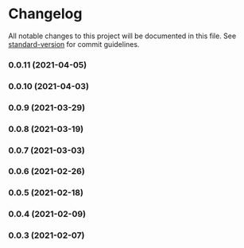 # Changelog

All notable changes to this project will be documented in this file. See [standard-version](https://github.com/conventional-changelog/standard-version) for commit guidelines.

### 0.0.11 (2021-04-05)

### 0.0.10 (2021-04-03)

### 0.0.9 (2021-03-29)

### 0.0.8 (2021-03-19)

### 0.0.7 (2021-03-03)

### 0.0.6 (2021-02-26)

### 0.0.5 (2021-02-18)

### 0.0.4 (2021-02-09)

### 0.0.3 (2021-02-07)
